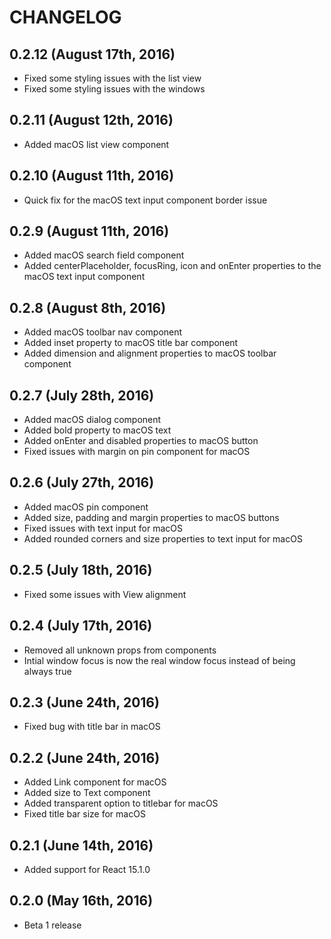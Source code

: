 # CHANGELOG

## 0.2.12 (August 17th, 2016)

- Fixed some styling issues with the list view
- Fixed some styling issues with the windows

## 0.2.11 (August 12th, 2016)

- Added macOS list view component

## 0.2.10 (August 11th, 2016)

- Quick fix for the macOS text input component border issue

## 0.2.9 (August 11th, 2016)

- Added macOS search field component
- Added centerPlaceholder, focusRing, icon and onEnter properties to the macOS text input component

## 0.2.8 (August 8th, 2016)

- Added macOS toolbar nav component
- Added inset property to macOS title bar component
- Added dimension and alignment properties to macOS toolbar component

## 0.2.7 (July 28th, 2016)

- Added macOS dialog component
- Added bold property to macOS text
- Added onEnter and disabled properties to macOS button
- Fixed issues with margin on pin component for macOS

## 0.2.6 (July 27th, 2016)

- Added macOS pin component
- Added size, padding and margin properties to macOS buttons
- Fixed issues with text input for macOS
- Added rounded corners and size properties to text input for macOS

## 0.2.5 (July 18th, 2016)

- Fixed some issues with View alignment

## 0.2.4 (July 17th, 2016)

- Removed all unknown props from components
- Intial window focus is now the real window focus instead of being always true 

## 0.2.3 (June 24th, 2016)

- Fixed bug with title bar in macOS

## 0.2.2 (June 24th, 2016)

- Added Link component for macOS
- Added size to Text component
- Added transparent option to titlebar for macOS
- Fixed title bar size for macOS

## 0.2.1 (June 14th, 2016)

- Added support for React 15.1.0

## 0.2.0 (May 16th, 2016)

- Beta 1 release
